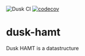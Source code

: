 ![Dusk CI](https://github.com/dusk-network/dusk-hamt/actions/workflows/dusk_ci.yml/badge.svg)
[![codecov](https://codecov.io/gh/dusk-network/dusk-hamt/branch/main/graph/badge.svg?token=T5J14VDFW6)](https://codecov.io/gh/dusk-network/dusk-hamt)

# dusk-hamt

Dusk HAMT is a datastructure